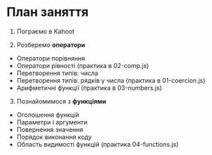 # План заняття

1. Пограємо в Kahoot

2. Розберемо **оператори**

- Оператори порівняння
- Оператори рівності (практика в 02-comp.js)
- Перетворення типів: числа
- Перетворення типів: рядків у числа (практика в 01-coercion.js)
- Арифметичні функції (практика в 03-numbers.js)

3. Познайомимося з **функціями**

- Оголошення функцій
- Параметри і аргументи
- Повернення значення
- Порядок виконання коду
- Область видимості функцій (практика 04-functions.js)
